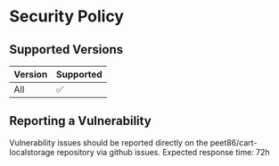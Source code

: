 # Security Policy

## Supported Versions

| Version | Supported          |
| ------- | ------------------ |
| All     | :white_check_mark: |


## Reporting a Vulnerability

Vulnerability issues should be reported directly on the peet86/cart-localstorage repository via github issues. 
Expected response time: 72h
